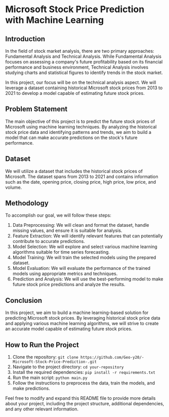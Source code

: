 # Microsoft Stock Price Prediction with Machine Learning

## Introduction

In the field of stock market analysis, there are two primary approaches: Fundamental Analysis and Technical Analysis. While Fundamental Analysis focuses on assessing a company's future profitability based on its financial performance and business environment, Technical Analysis involves studying charts and statistical figures to identify trends in the stock market.

In this project, our focus will be on the technical analysis aspect. We will leverage a dataset containing historical Microsoft stock prices from 2013 to 2021 to develop a model capable of estimating future stock prices.

## Problem Statement

The main objective of this project is to predict the future stock prices of Microsoft using machine learning techniques. By analyzing the historical stock price data and identifying patterns and trends, we aim to build a model that can make accurate predictions on the stock's future performance.

## Dataset

We will utilize a dataset that includes the historical stock prices of Microsoft. The dataset spans from 2013 to 2021 and contains information such as the date, opening price, closing price, high price, low price, and volume.

## Methodology

To accomplish our goal, we will follow these steps:

1. Data Preprocessing: We will clean and format the dataset, handle missing values, and ensure it is suitable for analysis.
2. Feature Extraction: We will identify relevant features that can potentially contribute to accurate predictions.
3. Model Selection: We will explore and select various machine learning algorithms suitable for time series forecasting.
4. Model Training: We will train the selected models using the prepared dataset.
5. Model Evaluation: We will evaluate the performance of the trained models using appropriate metrics and techniques.
6. Prediction and Analysis: We will use the best-performing model to make future stock price predictions and analyze the results.

## Conclusion

In this project, we aim to build a machine learning-based solution for predicting Microsoft stock prices. By leveraging historical stock price data and applying various machine learning algorithms, we will strive to create an accurate model capable of estimating future stock prices.

## How to Run the Project

1. Clone the repository: `git clone https://github.com/Geo-y20/-Microsoft-Stock-Price-Prediction-.git`
2. Navigate to the project directory: `cd your-repository`
3. Install the required dependencies: `pip install -r requirements.txt`
4. Run the main script: `python main.py`
5. Follow the instructions to preprocess the data, train the models, and make predictions.

Feel free to modify and expand this README file to provide more details about your project, including the project structure, additional dependencies, and any other relevant information.

